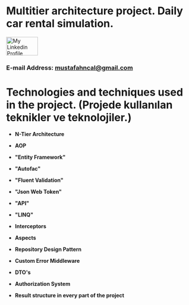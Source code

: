 # Multitier architecture project. Daily car rental simulation.  

   <a href = "https://www.linkedin.com/in/mustafahincal/"><img src = "https://marka-logo.com/wp-content/uploads/2020/04/Linkedin-Logo.png" width = "85" height = "50" alt = "My Linkedin Profile"/></a>  
### E-mail Address: mustafahncal@gmail.com
  
# Technologies and techniques  used in the project. (Projede kullanılan teknikler ve teknolojiler.)
- **N-Tier Architecture**  
- **AOP**  

- **"Entity Framework"**  
- **"Autofac"**  
- **"Fluent Validation"**  
- **"Json Web Token"**  
- **"API"**  
- **"LINQ"**  

- **Interceptors**  
- **Aspects**  
- **Repository Design Pattern**  
- **Custom Error Middleware**  
- **DTO's**  
- **Authorization System**  
- **Result structure in every part of the project**  
